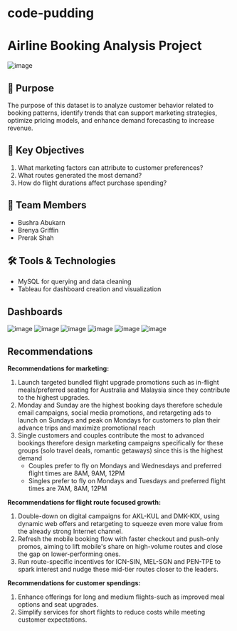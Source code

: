 # code-pudding
# Airline Booking Analysis Project

![image](https://github.com/user-attachments/assets/12d408d3-989b-42aa-9ff6-7c789bd39945)

## 📌 Purpose
The purpose of this dataset is to analyze customer behavior related to booking patterns, identify trends that can support marketing strategies, optimize pricing models, and enhance demand forecasting to increase revenue.

## 🎯 Key Objectives
1. What marketing factors can attribute to customer preferences?
2. What routes generated the most demand?
3. How do flight durations affect purchase spending?

## 👥 Team Members
- Bushra Abukarn
- Brenya Griffin
- Prerak Shah
## 🛠️ Tools & Technologies
- MySQL for querying and data cleaning
- Tableau for dashboard creation and visualization


## Dashboards 
![image](https://github.com/user-attachments/assets/97efc198-46ae-4c16-8d6f-96e4f0c23f1e)
![image](https://github.com/user-attachments/assets/c4edd438-611d-4d58-9683-7ebd85fec45e)
![image](https://github.com/user-attachments/assets/5ab83d06-48ed-4f94-ad95-932b03911aeb)
![image](https://github.com/user-attachments/assets/d4efb6a5-6c96-4a17-9ee6-7fbea839b359)
![image](https://github.com/user-attachments/assets/d44a7ea5-866b-4dee-b031-11ae9be7315b)
![image](https://github.com/user-attachments/assets/42858cb8-adc5-405b-ba5f-b5c719801acb)


## Recommendations

**Recommendations for marketing:**
1. Launch targeted bundled flight upgrade promotions such as in-flight meals/preferred seating for Australia and Malaysia since they contribute to the highest upgrades.
2. Monday and Sunday are the highest booking days therefore schedule email campaigns, social media promotions, and retargeting ads to launch on Sundays and peak on Mondays for customers to plan their advance trips and maximize promotional reach
3. Single customers and couples contribute the most to advanced bookings therefore design marketing campaigns specifically for these groups (solo travel deals, romantic getaways) since this is the highest demand
   - Couples prefer to fly on Mondays and Wednesdays and preferred flight times are 8AM, 9AM, 12PM
   - Singles prefer to fly on Mondays and Tuesdays and preferred flight times are 7AM, 8AM, 12PM

**Recommendations for flight route focused growth:**
1. Double-down on digital campaigns for AKL-KUL and DMK-KIX, using dynamic web offers and retargeting to squeeze even more value from the already strong Internet channel.
2. Refresh the mobile booking flow with faster checkout and push-only promos, aiming to lift mobile's share on high-volume routes and close the gap on lower-performing ones.
3. Run route-specific incentives for ICN-SIN, MEL-SGN and PEN-TPE to spark interest and nudge these mid-tier routes closer to the leaders.

**Recommendations for customer spendings:**
1. Enhance offerings for long and medium flights-such as improved meal options and seat upgrades.
2. Simplify services for short flights to reduce costs while meeting customer expectations.

